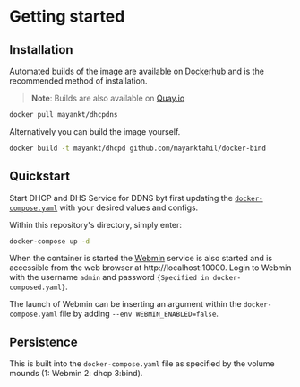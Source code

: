 
# Getting started

## Installation

Automated builds of the image are available on [Dockerhub](https://hub.docker.com/r/sameersbn/bind) and is the recommended method of installation.

> **Note**: Builds are also available on [Quay.io](https://quay.io/repository/sameersbn/bind)

```bash
docker pull mayankt/dhcpdns
```

Alternatively you can build the image yourself.

```bash
docker build -t mayankt/dhcpd github.com/mayanktahil/docker-bind
```

## Quickstart

Start DHCP and DHS Service for DDNS byt first updating the [`docker-compose.yaml`](./docker-compose.yaml) with your desired values and configs. 

Within this repository's directory, simply enter:

```bash
docker-compose up -d
```

When the container is started the [Webmin](http://www.webmin.com/) service is also started and is accessible from the web browser at http://localhost:10000. Login to Webmin with the username `admin` and password `{Specified in docker-composed.yaml}`.

The launch of Webmin can be inserting an argument within the `docker-compose.yaml` file by adding `--env WEBMIN_ENABLED=false`.

## Persistence

This is built into the `docker-compose.yaml` file as specified by the volume mounds (1: Webmin 2: dhcp 3:bind).